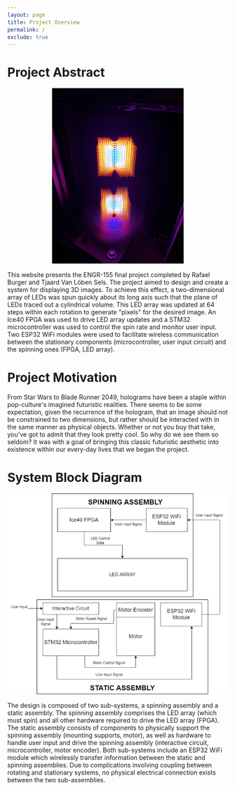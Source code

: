 ```yaml
---
layout: page
title: Project Overview
permalink: /
exclude: true
---
```


# Project Abstract
<p align = "center">
<img src="./assets/img/IMG_1737.jpg" alt="cube_im" width="300"/>
</p>

This website presents the ENGR-155 final project completed by Rafael Burger and Tjaard Van Löben Sels. The project aimed to design and create a system for displaying 3D images. To achieve this effect, a two-dimensional array of LEDs was spun quickly about its long axis such that the plane of LEDs traced out a cylindrical volume. This LED array was updated at 64 steps within each rotation to generate "pixels" for the desired image. An Ice40 FPGA was used to drive LED array updates and a STM32 microcontroller was used to control the spin rate and monitor user input. Two ESP32 WiFi modules were used to facilitate wireless communication between the stationary components (microcontroller, user input circuit) and the spinning ones (FPGA, LED array).

# Project Motivation

From Star Wars to Blade Runner 2049, holograms have been a staple within pop-culture's imagined futuristic realities. There seems to be some expectation, given the recurrence of the hologram, that an image should not be constrained to two dimensions, but rather should be interacted with in the same manner as physical objects. Whether or not you buy that take, you've got to admit that they look pretty cool. So why do we see them so seldom? It was with a goal of bringing this classic futuristic aesthetic into existence within our every-day lives that we began the project. 

# System Block Diagram

<p align = "center">
<img src = "assets/img/VolDispSystemBD.png" alt = "block_diagram" width = "600"/>
</p>

The design is composed of two sub-systems, a spinning assembly and a static assembly. The spinning assembly comprises the LED array (which must spin) and all other hardware required to drive the LED array (FPGA). The static assembly consists of components to physically support the spinning assembly (mounting supports, motor), as well as hardware to handle user input and drive the spinning assembly (interactive circuit, microcontroller, motor encoder). Both sub-systems include an ESP32 WiFi module which wirelessly transfer information between the static and spinning assemblies. Due to complications involving coupling between rotating and stationary systems, no physical electrical connection exists between the two sub-assemblies. 
